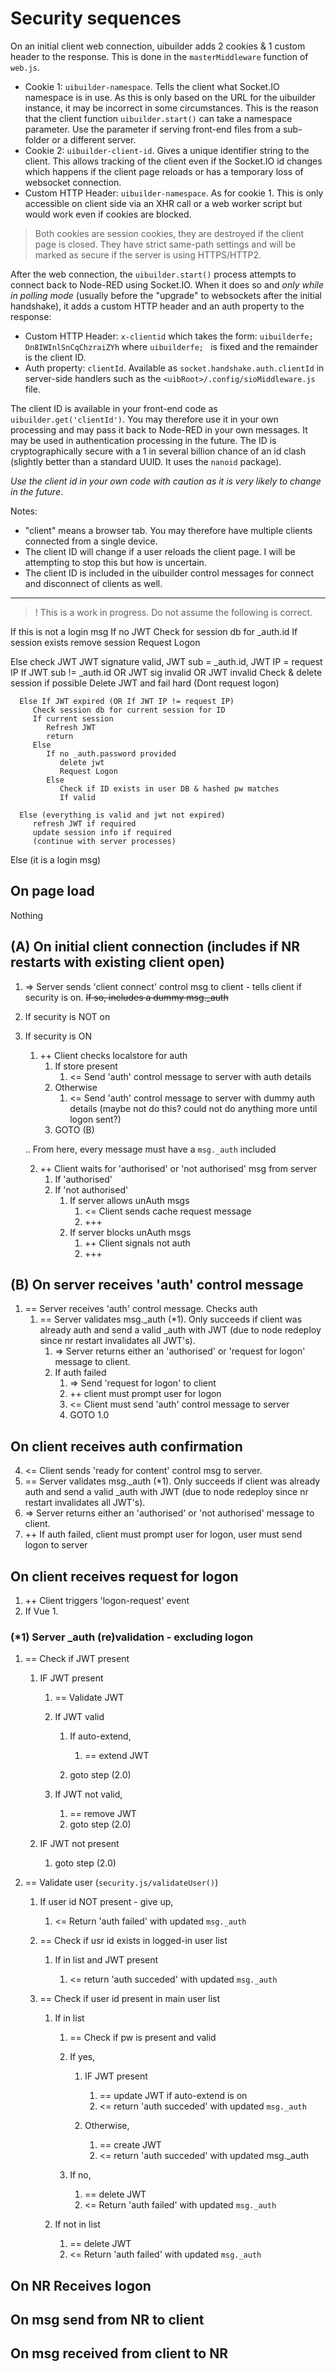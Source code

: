 # Security sequences

On an initial client web connection, uibuilder adds 2 cookies & 1 custom header to the response. This is done in the `masterMiddleware` function of `web.js`.

* Cookie 1: `uibuilder-namespace`. Tells the client what Socket.IO namespace is in use. As this is only based on the URL for the uibuilder instance, it may be incorrect in some circumstances. This is the reason that the client function `uibuilder.start()` can take a namespace parameter. Use the parameter if serving front-end files from a sub-folder or a different server.
* Cookie 2: `uibuilder-client-id`. Gives a unique identifier string to the client. This allows tracking of the client even if the Socket.IO id changes which happens if the client page reloads or has a temporary loss of websocket connection.
* Custom HTTP Header: `uibuilder-namespace`. As for cookie 1. This is only accessible on client side via an XHR call or a web worker script but would work even if cookies are blocked.

> Both cookies are session cookies, they are destroyed if the client page is closed. They have strict same-path settings and will be marked as secure if the server is using HTTPS/HTTP2.

After the web connection, the `uibuilder.start()` process attempts to connect back to Node-RED using Socket.IO. When it does so and _only while in polling mode_ (usually before the "upgrade" to websockets after the initial handshake), it adds a custom HTTP header and an auth property to the response:

* Custom HTTP Header: `x-clientid` which takes the form: `uibuilderfe; Dn8IWInlSnCqChzraiZYh` where `uibuilderfe; ` is fixed and the remainder is the client ID.
* Auth property: `clientId`. Available as `socket.handshake.auth.clientId` in server-side handlers such as the `<uibRoot>/.config/sioMiddleware.js` file.

The client ID is available in your front-end code as `uibuilder.get('clientId')`. You may therefore use it in your own processing and may pass it back to Node-RED in your own messages. It may be used in authentication processing in the future. The ID is cryptographically secure with a 1 in several billion chance of an id clash (slightly better than a standard UUID. It uses the `nanoid` package).

_Use the client id in your own code with caution as it is very likely to change in the future_.

Notes:

* "client" means a browser tab. You may therefore have multiple clients connected from a single device.
* The client ID will change if a user reloads the client page. I will be attempting to stop this but how is uncertain.
* The client ID is included in the uibuilder control messages for connect and disconnect of clients as well.

---

>! This is a work in progress. Do not assume the following is correct.

If this is not a login msg
   If no JWT
      Check for session db for _auth.id
      If session exists
         remove session
      Request Logon

   Else check JWT
      JWT signature valid, JWT sub = _auth.id, JWT IP = request IP
      If JWT sub != _auth.id OR JWT sig invalid OR JWT invalid
         Check & delete session if possible
         Delete JWT and fail hard (Dont request logon)

      Else If JWT expired (OR If JWT IP != request IP)
         Check session db for current session for ID
         If current session
            Refresh JWT
            return
         Else
            If no _auth.password provided
               delete jwt
               Request Logon
            Else
               Check if ID exists in user DB & hashed pw matches
               If valid

      Else (everything is valid and jwt not expired)
         refresh JWT if required
         update session info if required
         (continue with server processes)

Else (it is a login msg)


## On page load

Nothing

## (A) On initial client connection (includes if NR restarts with existing client open)

1. => Server sends 'client connect' control msg to client - tells client if security is on. ~~If so, includes a dummy msg._auth~~

2. If security is NOT on

3. If security is ON
   1. ++ Client checks localstore for auth
      1. If store present
         1. <= Send 'auth' control message to server with auth details
      2. Otherwise
         1. <= Send 'auth' control message to server with dummy auth details (maybe not do this? could not do anything more until logon sent?)
      3. GOTO (B)

   .. From here, every message must have a `msg._auth` included

   2. ++ Client waits for 'authorised' or 'not authorised' msg from server
      1. If 'authorised'
      2. If 'not authorised'
         1. If server allows unAuth msgs
            1. <= Client sends cache request message
            2. +++
         2. If server blocks unAuth msgs
            1. ++ Client signals not auth
            2. +++

## (B) On server receives 'auth' control message

1. == Server receives 'auth' control message. Checks auth
   1. == Server validates msg._auth (*1). Only succeeds if client was already auth and send a valid _auth with JWT (due to node redeploy since nr restart invalidates all JWT's).
      1. => Server returns either an 'authorised' or 'request for logon' message to client.
      2. If auth failed
         1. => Send 'request for logon' to client
         2. ++ client must prompt user for logon
         3. <= Client must send 'auth' control message to server
         4. GOTO 1.0

## On client receives auth confirmation

4. <= Client sends 'ready for content' control msg to server.
5. == Server validates msg._auth (*1). Only succeeds if client was already auth and send a valid _auth with JWT (due to node redeploy since nr restart invalidates all JWT's).
6. => Server returns either an 'authorised' or 'not authorised' message to client.
7. ++ If auth failed, client must prompt user for logon, user must send logon to server

## On client receives request for logon

1. ++ Client triggers 'logon-request' event
2. If Vue
   1. 

### (*1) Server _auth (re)validation - excluding logon

1. == Check if JWT present
   
   1. IF JWT present
      
      1. == Validate JWT
      2. If JWT valid
      
         1. If auto-extend, 
            
            1. == extend JWT
         
         2. goto step (2.0)

      3. If JWT not valid, 
      
         1. == remove JWT
         2. goto step (2.0)

   2. IF JWT not present
   
      1. goto step (2.0)

2. == Validate user (`security.js/validateUser()`)
   
   1. If user id NOT present - give up, 
   
      1. <= Return 'auth failed' with updated `msg._auth`
   
   2. == Check if usr id exists in logged-in user list
   
      1. If in list and JWT present
      
         1. <= return 'auth succeded' with updated `msg._auth`

   3. == Check if user id present in main user list

      1. If in list
      
         1. == Check if pw is present and valid
         2. If yes, 

            1. IF JWT present
               
               1. == update JWT if auto-extend is on
               2. <= return 'auth succeded' with updated `msg._auth`

            2. Otherwise, 
            
               1. == create JWT
               2. <= return 'auth succeded' with updated msg._auth

         3. If no,

            1. == delete JWT
            2. <= Return 'auth failed' with updated `msg._auth`

      2. If not in list
      
         1. == delete JWT
         2. <= Return 'auth failed' with updated `msg._auth`

## On NR Receives logon


## On msg send from NR to client


## On msg received from client to NR